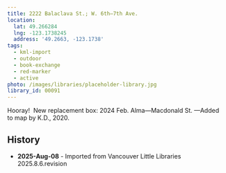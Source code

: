 ```yaml
---
title: 2222 Balaclava St.; W. 6th—7th Ave.
location:
  lat: 49.266284
  lng: -123.1738245
  address: '49.2663, -123.1738'
tags:
  - kml-import
  - outdoor
  - book-exchange
  - red-marker
  - active
photo: /images/libraries/placeholder-library.jpg
library_id: 00091
---
```

Hooray!  New replacement box: 2024 Feb.
Alma—Macdonald St.
—Added to map by K.D., 2020.

## History
- **2025-Aug-08** - Imported from Vancouver Little Libraries 2025.8.6.revision
